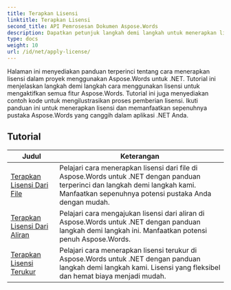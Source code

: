 ```yaml
---
title: Terapkan Lisensi
linktitle: Terapkan Lisensi
second_title: API Pemrosesan Dokumen Aspose.Words
description: Dapatkan petunjuk langkah demi langkah untuk menerapkan lisensi Aspose.Words di proyek .NET Anda. Ikuti langkah-langkah untuk mengaktifkan fungsionalitas penuh pustaka Aspose.Words.
type: docs
weight: 10
url: /id/net/apply-license/
---
```


Halaman ini menyediakan panduan terperinci tentang cara menerapkan lisensi dalam proyek menggunakan Aspose.Words untuk .NET. Tutorial ini menjelaskan langkah demi langkah cara menggunakan lisensi untuk mengaktifkan semua fitur Aspose.Words. Tutorial ini juga menyediakan contoh kode untuk mengilustrasikan proses pemberian lisensi. Ikuti panduan ini untuk menerapkan lisensi dan memanfaatkan sepenuhnya pustaka Aspose.Words yang canggih dalam aplikasi .NET Anda.

 ## Tutorial
| Judul | Keterangan |
| --- | --- |
| [Terapkan Lisensi Dari File](./apply-license-from-file/) | Pelajari cara menerapkan lisensi dari file di Aspose.Words untuk .NET dengan panduan terperinci dan langkah demi langkah kami. Manfaatkan sepenuhnya potensi pustaka Anda dengan mudah. |
| [Terapkan Lisensi Dari Aliran](./apply-license-from-stream/) | Pelajari cara mengajukan lisensi dari aliran di Aspose.Words untuk .NET dengan panduan langkah demi langkah ini. Manfaatkan potensi penuh Aspose.Words. |
| [Terapkan Lisensi Terukur](./apply-metered-license/) | Pelajari cara menerapkan lisensi terukur di Aspose.Words untuk .NET dengan panduan langkah demi langkah kami. Lisensi yang fleksibel dan hemat biaya menjadi mudah. |